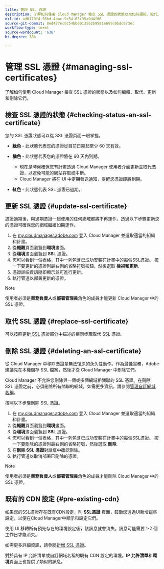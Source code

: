```yaml
---
title: 管理 SSL 憑證
description: 了解如何使用 Cloud Manager 檢查 SSL 憑證的狀態以及如何編輯、取代、更新和刪除它們。
exl-id: ad6170f4-93bd-4bac-9c54-63c35a0d4f06
source-git-commit: 8ed477ec0c54bb0913562b9581e699c0bdc973ec
workflow-type: tm+mt
source-wordcount: '636'
ht-degree: 78%

---
```



# 管理 SSL 憑證 {#managing-ssl-certificates}

了解如何使用 Cloud Manager 檢查 SSL 憑證的狀態以及如何編輯、取代、更新和刪除它們。

## 檢查 SSL 憑證的狀態 {#checking-status-an-ssl-certificate}

您的 SSL 憑證狀態可以從 SSL 憑證頁面一眼掌握。

* **綠色** - 此狀態代表您的憑證從目前日期起至少 60 天有效。

* **橘色** - 此狀態代表您的憑證將在 60 天內到期。
   * 現在是時候確保您有計畫透過 Cloud Manager 使用者介面更新並取代憑證，以避免可能的網站存取或中斷。
   * Cloud Manager 將在 UI 中定期發送通知，提醒您憑證即將到期。

* **紅色** - 此狀態代表 SSL 憑證已過期。

## 更新 SSL 憑證 {#update-ssl-certificate}

憑證過期後，與過期憑證一起使用的任何網域都將不再運作。透過以下步驟更新您的憑證可確保您的網域繼續如期運作。

1. 在 [my.cloudmanager.adobe.com](https://my.cloudmanager.adobe.com/) 登入 Cloud Manager 並選取適當的組織和計畫。
1. 從&#x200B;**概觀**&#x200B;頁面瀏覽到&#x200B;**環境**&#x200B;畫面。
1. 從&#x200B;**環境**&#x200B;畫面瀏覽到 **SSL** 憑證。
1. 您可以看到一個表格，其中一列包含已成功安裝在計畫中的每個SSL憑證。 按一下要更新的憑證列最右側的省略符號按鈕，然後選取 **檢視和更新**.
1. 憑證詳細資訊隨即顯示並可進行更新。
1. 執行管道以部署更新的憑證。

>[!NOTE]
>
>使用者必須是&#x200B;**業務負責人**&#x200B;或&#x200B;**部署管理員**&#x200B;角色的成員才能更新 Cloud Manager 中的 SSL 憑證。

## 取代 SSL 憑證 {#replace-ssl-certificate}

可以按照[更新 SSL 憑證](#update-ssl-certificate)部分中描述的相同步驟取代 SSL 憑證。

## 刪除 SSL 憑證 {#deleting-an-ssl-certificate}

從 Cloud Manager 中移除憑證是無法復原的永久性動作。作為最佳實務，Adobe 建議先在本機儲存 SSL 檔案，然後才從 Cloud Manager 中刪除它們。

Cloud Manager 不允許您刪除與一個或多個網域相關聯的 SSL 憑證。在刪除 SSL 憑證之前，必須刪除所有關聯的網域。如需更多資訊，請參閱[管理自訂網域名稱](/help/implementing/cloud-manager/custom-domain-names/managing-custom-domain-names.md)。

按照以下步驟刪除 SSL 憑證。

1. 在 [my.cloudmanager.adobe.com](https://my.cloudmanager.adobe.com/) 登入 Cloud Manager 並選取適當的組織和計畫。
1. 從&#x200B;**概觀**&#x200B;頁面瀏覽到&#x200B;**環境**&#x200B;畫面。
1. 從&#x200B;**環境**&#x200B;畫面瀏覽到 **SSL** 憑證。
1. 您可以看到一個表格，其中一列包含已成功安裝在計畫中的每個SSL憑證。 按一下要刪除的憑證列最右側的省略符號，然後選取 **刪除**.
1. 在&#x200B;**刪除 SSL 憑證**&#x200B;對話框中確認刪除。
1. 執行管道以取消部署已刪除的憑證。

>[!NOTE]
>
>使用者必須是&#x200B;**業務負責人**&#x200B;或&#x200B;**部署管理員**&#x200B;角色的成員才能刪除 Cloud Manager 中的 SSL 憑證。

## 既有的 CDN 設定 {#pre-existing-cdn}

如果您的SSL憑證存在既有CDN設定，則 **SSL憑證** 頁面，鼓勵您透過UI新增這些設定，以便在Cloud Manager中顯示和設定它們。

使用 UI 移轉所有預先存在的環境設定後，該訊息就會消失。訊息可能需要 1-2 個工作日才能消失。

如需更多詳細資訊，請參閱[新增 SSL 憑證](/help/implementing/cloud-manager/managing-ssl-certifications/add-ssl-certificate.md)。

對於具有 IP 允許清單或自訂網域名稱的既有 CDN 設定的環境，**IP 允許清單**&#x200B;和&#x200B;**環境**&#x200B;頁面上也提供了類似的訊息。

